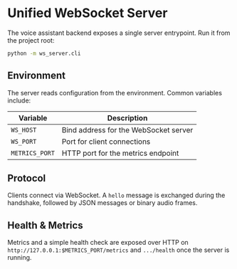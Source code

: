 # Unified WebSocket Server

The voice assistant backend exposes a single server entrypoint.  Run it
from the project root:

```bash
python -m ws_server.cli
```

## Environment

The server reads configuration from the environment.  Common variables
include:

| Variable | Description |
| --- | --- |
| `WS_HOST` | Bind address for the WebSocket server |
| `WS_PORT` | Port for client connections |
| `METRICS_PORT` | HTTP port for the metrics endpoint |

## Protocol

Clients connect via WebSocket.  A `hello` message is exchanged during the
handshake, followed by JSON messages or binary audio frames.

## Health & Metrics

Metrics and a simple health check are exposed over HTTP on
`http://127.0.0.1:$METRICS_PORT/metrics` and `.../health` once the server
is running.

